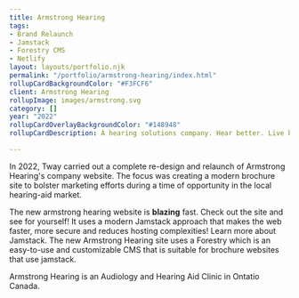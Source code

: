 ```yaml
---
title: Armstrong Hearing
tags:
- Brand Relaunch
- Jamstack
- Forestry CMS
- Netlify
layout: layouts/portfolio.njk
permalink: "/portfolio/armstrong-hearing/index.html"
rollupCardBackgroundColor: "#F3FCF6"
client: Armstrong Hearing
rollupImage: images/armstrong.svg
category: []
year: "2022"
rollupCardOverlayBackgroundColor: "#148948"
rollupCardDescription: A hearing solutions company. Hear better. Live better.

---
```

<p>In 2022, Tway carried out a complete re-design and relaunch of Armstrong Hearing's company website. The focus was creating a modern brochure site to bolster marketing efforts during a time of opportunity in the local hearing-aid market.
</p>

<p>
The new armstrong hearing website is <strong>blazing</strong> fast. Check out the site and see for yourself! It uses a modern Jamstack approach that makes the web faster, more secure and reduces hosting complexities! Learn more about Jamstack. The new Armstrong Hearing site uses a Forestry which is an easy-to-use and customizable CMS that is suitable for brochure websites that use jamstack. 
</p>

<p>
Armstrong Hearing is an Audiology and Hearing Aid Clinic in Ontatio Canada.
</p>